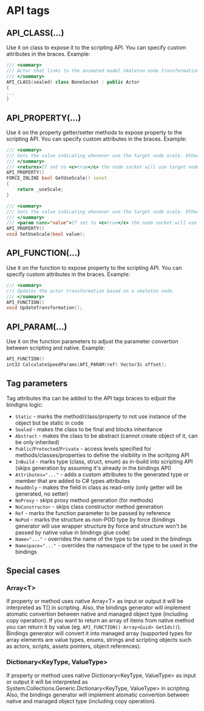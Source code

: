 # API tags

## API_CLASS(...)

Use it on class to expose it to the scripting API. You can specify custom attributes in the braces.
Example:

```cpp
/// <summary>
/// Actor that links to the animated model skeleton node transformation.
/// </summary>
API_CLASS(sealed) class BoneSocket : public Actor
{
...
}
```

## API_PROPERTY(...)

Use it on the property getter/setter methods to expose property to the scripting API. You can specify custom attributes in the braces.
Example:

```cpp
/// <summary>
/// Gets the value indicating whenever use the target node scale. Otherwise won't override the actor scale.
/// </summary>
/// <returns>If set to <c>true</c> the node socket will use target node scale, otherwise it will be ignored.</returns>
API_PROPERTY()
FORCE_INLINE bool GetUseScale() const
{
    return _useScale;
}

/// <summary>
/// Sets the value indicating whenever use the target node scale. Otherwise won't override the actor scale.
/// </summary>
/// <param name="value">If set to <c>true</c> the node socket will use target node scale, otherwise it will be ignored.</param>
API_PROPERTY()
void SetUseScale(bool value);
```

## API_FUNCTION(...)

Use it on the function to expose property to the scripting API. You can specify custom attributes in the braces.
Example:

```cpp
/// <summary>
/// Updates the actor transformation based on a skeleton node.
/// </summary>
API_FUNCTION()
void UpdateTransformation();
```

## API_PARAM(...)

Use it on the function parameters to adjust the parameter convertion between scripting and native.
Example:

```cpp
API_FUNCTION()
int32 CalculateSpeedParams(API_PARAM(ref) Vector3& offset);
```

## Tag parameters

Tag attributes tha can be added to the API tags braces to edjust the bindigns logic:

* `Static` - marks the method/class/property to not use instance of the object but be static in code
* `Sealed` - makes the class to be final and blocks inheritance
* `Abstract` - makes the class to be abstract (cannot create object of it, can be only inherited)
* `Public`/`Protected`/`Private` - access levels specified for methods/classes/properties to define the visibility in the scritping API
* `InBuild` - marks type (class, struct, enum) as in-build into scripting API (skips generation by assuming it's already in the bindings API)
* `Attributes="..."` - adds a custom attributes to the generated type or member that are added to C# types attributes
* `ReadOnly` - makes the field in class as read-only (only getter will be generated, no setter)
* `NoProxy` - skips proxy method generation (for methods)
* `NoConstructor` - skips class constructor method generation
* `Ref` - marks the function parameter to be passed by reference
* `NoPod` - marks the structure as non-POD type by force (bindings generator will use wrapper structure by force and structure won't be passed by native value in bindings glue code)
* `Name="..."` - overrides the name of the type to be used in the bindings
* `Namespace="..."` - overrides the namespace of the type to be used in the bindings

## Special cases

### Array&lt;T&gt;

If property or method uses native Array&lt;T&gt; as input or output it will be interpreted as T[] in scripting.
Also, the bindings generator will implement atomatic convertion between native and managed object type (including copy operation).
If you want to return an array of items from native method you can return it by value (eg. `API_FUNCTION() Array<Guid> GetIds()`). Bindings generator will convert it into managed array (supported types for array elements are value types, enums, strings and scripting objects such as actors, scripts, assets pointers, object references).

### Dictionary&lt;KeyType, ValueType&gt;

If property or method uses native Dictionary&lt;KeyType, ValueType&gt; as input or output it will be interpreted as System.Collections.Generic.Dictionary&lt;KeyType, ValueType&gt; in scripting.
Also, the bindings generator will implement atomatic convertion between native and managed object type (including copy operation).
